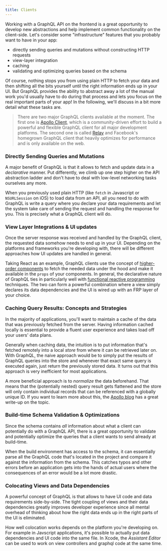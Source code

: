 ```yaml
---
title: Clients
---
```



Working with a GraphQL API on the frontend is a great opportunity to develop new abstractions and help implement common functionality on the client-side. Let's consider some "infrastructure" features that you probably want to have in your app:

- directly sending queries and mutations without constructing HTTP requests
- view-layer integration
- caching
- validating and optimizing queries based on the schema

Of course, nothing stops you from using plain HTTP to fetch your data and then shifting all the bits yourself until the right information ends up in your UI. But GraphQL provides the ability to abstract away a lot of the manual work you'd usually have to do during that process and lets you focus on the real important parts of your app! In the following, we'll discuss in a bit more detail what these tasks are.

> There are two major GraphQL clients available at the moment. The first one is [Apollo Client](http://dev.apollodata.com/), which is a community-driven effort to build a powerful and flexible GraphQL client for all major development platforms. The second one is called [Relay](https://facebook.github.io/relay/) and Facebook's homegrown GraphQL client that heavily optimizes for performance and is only available on the web.  

### Directly Sending Queries and Mutations

A major benefit of GraphQL is that it allows to fetch and update data in a _declarative_ manner. Put differently, we climb up one step higher on the API abstraction ladder and don't have to deal with low-level networking tasks ourselves any more.

When you previously used plain HTTP (like `fetch` in Javascript or `NSURLSession` on iOS) to load data from an API, all you need to do with GraphQL is write a query where you declare your data requirements and let the system take care of sending the request and handling the response for you. This is precisely what a GraphQL client will do.


### View Layer Integrations & UI updates

Once the server response was received and handled by the GraphQL client, the requested data somehow needs to end up in your UI. Depending on the platforms and frameworks you're developing with, there will be different approaches how UI updates are handled in general.

Taking React as an example, GraphQL clients use the concept of [higher-order components](https://facebook.github.io/react/docs/higher-order-components.html) to fetch the needed data under the hood and make it available in the `props` of your components. In general, the declarative nature of GraphQL ties in particularly well with [functional reactive programming](https://en.wikipedia.org/wiki/Functional_reactive_programming) techniques. The two can form a powerful combination where a view simply declares its data dependencies and the UI is wired up with an FRP layer of your choice. 


### Caching Query Results: Concepts and Strategies

In the majority of applications, you'll want to maintain a cache of the data that was previously fetched from the server. Having information cached locally is essential to provide a fluent user experience and takes load off your users' data plans.

Generally when caching data, the intuition is to put information that's fetched remotely into a local _store_ from where it can be retrieved later on. With GraphQL, the naive approach would be to simply put the results of GraphQL queries into the store and whenever that exact same query is executed again, just return the previously stored data. It turns out that this approach is very inefficient for most applications. 

A more beneficial approach is to _normalize_ the data beforehand. That means that the (potentially nested) query result gets flattened and the store will only contain individual records that can be referenced with a globally unique ID. If you want to learn more about this, the [Apollo blog](http://dev.apollodata.com/core/how-it-works.html) has a great write-up on the topic.


### Build-time Schema Validation & Optimizations

Since the schema contains _all_ information about what a client can potentially do with a GraphQL API, there is a great opportunity to validate and potentially optimize the queries that a client wants to send already at build-time.

When the build environment has access to the schema, it can essentially parse all the GraphQL code that's located in the project and compare it against the information from the schema. This catches typos and other errors before an application gets into the hands of actual users where the consequences of an error would be a lot more drastic. 


### Colocating Views and Data Dependencies

A powerful concept of GraphQL is that allows to have UI code and data requirements side-by-side. The tight coupling of views and their data dependencies greatly improves developer experience since all mental overhead of thinking about how the right data ends up in the right parts of the UI is eliminated.

How well colocation works depends on the platform you're developing on. For example in Javscript applications, it's possible to actually put data dependencies and UI code into the same file. In Xcode, the _Assistant Editor_ can be used to work on view controllers and graphql code at the same time. 

